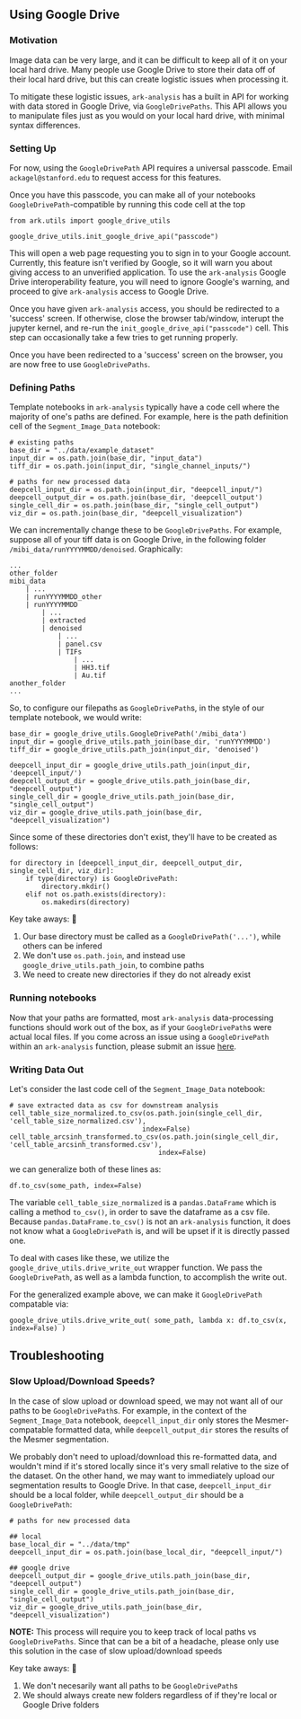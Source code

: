 <!-- ! Deprecated -->

## Using Google Drive

### Motivation

Image data can be very large, and it can be difficult to keep all of it on your local hard drive.
Many people use Google Drive to store their data off of their local hard drive, but this can create
logistic issues when processing it.

To mitigate these logistic issues, `ark-analysis` has a built in API for working with data stored
in Google Drive, via `GoogleDrivePaths`.  This API allows you to manipulate files just as you would
on your local hard drive, with minimal syntax differences.


### Setting Up

For now, using the `GoogleDrivePath` API requires a universal passcode.  Email
`ackagel@stanford.edu` to request access for this features.

Once you have this passcode, you can make all of your notebooks `GoogleDrivePath`-compatible by
running this code cell at the top

```
from ark.utils import google_drive_utils

google_drive_utils.init_google_drive_api("passcode")
```

This will open a web page requesting you to sign in to your Google account.  Currently, this
feature isn't verified by Google, so it will warn you about giving access to an unverified
application.  To use the `ark-analysis` Google Drive interoperability feature, you will need to
ignore Google's warning, and proceed to give `ark-analysis` access to Google Drive.

Once you have given `ark-analysis` access, you should be redirected to a 'success' screen.  If
otherwise, close the browser tab/window, interupt the jupyter kernel, and re-run the
`init_google_drive_api("passcode")` cell.  This step can occasionally take a few tries to get
running properly.

Once you have been redirected to a 'success' screen on the browser, you are now free to use
`GoogleDrivePaths`.

### Defining Paths

Template notebooks in `ark-analysis` typically have a code cell where the majority of one's paths
are defined.  For example, here is the path definition cell of the `Segment_Image_Data` notebook:

```
# existing paths
base_dir = "../data/example_dataset"
input_dir = os.path.join(base_dir, "input_data")
tiff_dir = os.path.join(input_dir, "single_channel_inputs/")

# paths for new processed data
deepcell_input_dir = os.path.join(input_dir, "deepcell_input/")
deepcell_output_dir = os.path.join(base_dir, 'deepcell_output')
single_cell_dir = os.path.join(base_dir, "single_cell_output")
viz_dir = os.path.join(base_dir, "deepcell_visualization")
```

We can incrementally change these to be `GoogleDrivePaths`.  For example, suppose all of your
tiff data is on Google Drive, in the following folder `/mibi_data/runYYYYMMDD/denoised`.
Graphically:

```
...
other_folder
mibi_data
    | ...
    | runYYYYMMDD_other
    | runYYYYMMDD
        | ...
        | extracted
        | denoised
            | ...
            | panel.csv
            | TIFs
                | ...
                | HH3.tif
                | Au.tif
another_folder
...
```

So, to configure our filepaths as `GoogleDrivePath`s, in the style of our template notebook, 
we would write:

```
base_dir = google_drive_utils.GoogleDrivePath('/mibi_data')
input_dir = google_drive_utils.path_join(base_dir, 'runYYYYMMDD')
tiff_dir = google_drive_utils.path_join(input_dir, 'denoised')

deepcell_input_dir = google_drive_utils.path_join(input_dir, 'deepcell_input/')
deepcell_output_dir = google_drive_utils.path_join(base_dir, "deepcell_output")
single_cell_dir = google_drive_utils.path_join(base_dir, "single_cell_output")
viz_dir = google_drive_utils.path_join(base_dir, "deepcell_visualization")
```

Since some of these directories don't exist, they'll have to be created as follows:

```
for directory in [deepcell_input_dir, deepcell_output_dir, single_cell_dir, viz_dir]:
    if type(directory) is GoogleDrivePath:
        directory.mkdir()
    elif not os.path.exists(directory):
        os.makedirs(directory)
```

Key take aways: 🔑
 1. Our base directory must be called as a `GoogleDrivePath('...')`, while others can be infered
 2. We don't use `os.path.join`, and instead use `google_drive_utils.path_join`, to combine paths
 3. We need to create new directories if they do not already exist

### Running notebooks

Now that your paths are formatted, most `ark-analysis` data-processing functions should work
out of the box, as if your `GoogleDrivePath`s were actual local files.  If you come across an issue
using a `GoogleDrivePath` within an `ark-analysis` function, please submit an issue [here](https://github.com/angelolab/ark-analysis/issues).

### Writing Data Out

Let's consider the last code cell of the `Segment_Image_Data` notebook:

```
# save extracted data as csv for downstream analysis
cell_table_size_normalized.to_csv(os.path.join(single_cell_dir, 'cell_table_size_normalized.csv'),
                                 index=False)
cell_table_arcsinh_transformed.to_csv(os.path.join(single_cell_dir, 'cell_table_arcsinh_transformed.csv'),
                                     index=False)
```

we can generalize both of these lines as:

```
df.to_csv(some_path, index=False)
```

The variable `cell_table_size_normalized` is a `pandas.DataFrame` which is calling a method
`to_csv()`, in order to save the dataframe as a csv file.  Because `pandas.DataFrame.to_csv()` is
not an `ark-analysis` function, it does not know what a `GoogleDrivePath` is, and will be upset if
it is directly passed one.

To deal with cases like these, we utilize the `google_drive_utils.drive_write_out` wrapper
function. We pass the `GoogleDrivePath`, as well as a lambda function, to accomplish the write out.

For the generalized example above, we can make it `GoogleDrivePath` compatable via:
```
google_drive_utils.drive_write_out( some_path, lambda x: df.to_csv(x, index=False) )
```

## Troubleshooting

### Slow Upload/Download Speeds?

In the case of slow upload or download speed, we may not want all of our paths to be
`GoogleDrivePath`s. For example, in the context of the `Segment_Image_Data` notebook,
`deepcell_input_dir` only stores the Mesmer-compatable formatted data, while `deepcell_output_dir`
stores the results of the Mesmer segmentation.  

We probably don't need to upload/download this re-formatted data, and wouldn't mind if it's stored
locally since it's very small relative to the size of the dataset.  On the other hand, we
may want to immediately upload our segmentation results to Google Drive.  In that case,
`deepcell_input_dir` should be a local folder, while `deepcell_output_dir` should be a
`GoogleDrivePath`:

```
# paths for new processed data

## local
base_local_dir = "../data/tmp"
deepcell_input_dir = os.path.join(base_local_dir, "deepcell_input/")

## google drive
deepcell_output_dir = google_drive_utils.path_join(base_dir, "deepcell_output")
single_cell_dir = google_drive_utils.path_join(base_dir, "single_cell_output")
viz_dir = google_drive_utils.path_join(base_dir, "deepcell_visualization")
```

**NOTE:** This process will require you to keep track of local paths vs `GoogleDrivePaths`.  Since that
can be a bit of a headache, please only use this solution in the case of slow upload/download
speeds

Key take aways: 🔑

 1. We don't necesarily want all paths to be `GoogleDrivePath`s
 2. We should always create new folders regardless of if they're local or Google Drive folders
